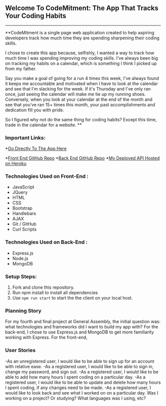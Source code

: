 ## **Welcome To CodeMitment: The App That Tracks Your Coding Habits**
---------------------------------------------------------------------
**CodeMitment is a single page web application created to help aspiring developers
track how much time they are spending sharpening their coding skills.

I chose to create this app because, selfishly, I wanted a way to track how much
time I was spending improving my coding skills.  I've always been big on tracking
my habits on a calendar, which is something I think I picked up from my father.

Say you make a goal of going for a run 4 times this week,  I've always found it
keeps me accountable and motivated when I have to look at the calendar and see
that I'm slacking for the week.  If it's Thursday and I've only ran once, just
seeing the calendar will make me tie up my running shoes.  Conversely, when you
look at your calendar at the end of the month and see that you've ran 15+ times
this month, your past accomplishments and dedication fill you with pride.

So I figured why not do the same thing for coding habits?  Except this time,
trade in the calendar for a website.    **

### **Important Links**:
*[Go Directly To The App Here](https://rnolan19.github.io/Capstone-Client/)

*[Front End GitHub Repo](https://github.com/RNolan19/Capstone-Client)
*[Back End GitHub Repo](https://github.com/RNolan19/Capstone-API)
*[My Deployed API Hosted on Heroku](https://stark-river-21573.herokuapp.com/)

### **Technologies Used on Front-End :**
* JavaScript
* JQuery
* HTML
* CSS
* Bootstrap
* Handlebars
* AJAX
* Git / GitHub
* Curl Scripts

### **Technologies Used on Back-End :**
* Express.js
* Node.js
* MongoDB


### **Setup Steps:**
1. Fork and clone this repository.
2. Run npm install to install all dependencies
4. Use `npm run start` to start the the client on your local host.

### **Planning Story**
For my fourth and final project at General Assembly, the initial question was:
what technologies and frameworks did I want to build my app with?
For the back-end, I chose to use Express.js and MongoDB to get more familiarity
working with Express.
For the front-end, 



### **User Stories**
-As an unregistered user, I would like to be able to sign up for an account with relative ease.
-As a registered user, I would like to be able to sign in, change my password, and sign out.
-As a registered user, I would like to be able to add how many hours I spent coding on a particular day.
-As a registered user, I would like to be able to update and delete how many hours I spent coding, if any changes need to be made.
-As a registered user, I would like to look back and see what I worked on on a particular day.  Was I working on a project? Or studying?  What languages was I using, etc?
